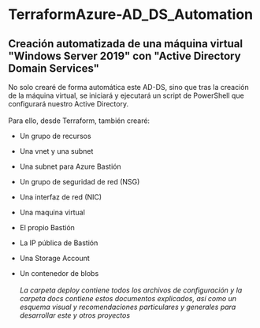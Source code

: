 # TerraformAzure-AD_DS_Automation
## Creación automatizada de una máquina virtual "Windows Server 2019" con "Active Directory Domain Services"

No solo crearé de forma automática este AD-DS, sino que tras la creación de la máquina virtual, se iniciará y ejecutará un script de PowerShell que configurará nuestro Active Directory.
<br><br>
Para ello, desde Terraform, también crearé:

  - Un grupo de recursos
  
  - Una vnet y una subnet
  
  - Una subnet para Azure Bastión
  
  - Un grupo de seguridad de red (NSG)
  
  - Una interfaz de red (NIC)
  
  - Una maquina virtual
  
  - El propio Bastión
  
  - La IP pública de Bastión
  
  - Una Storage Account
  
  - Un contenedor de blobs
<br><br>
*La carpeta deploy contiene todos los archivos de configuración y la carpeta docs contiene estos documentos explicados, así como un esquema visual y recomendaciones particulares y generales para desarrollar este y otros proyectos*
